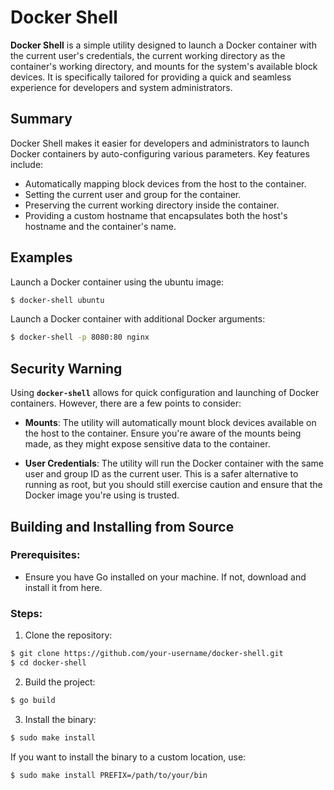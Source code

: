 # Docker Shell

**Docker Shell** is a simple utility designed to launch a Docker container with the current user's credentials, the current working directory as the container's working directory, and mounts for the system's available block devices. It is specifically tailored for providing a quick and seamless experience for developers and system administrators.

## Summary

Docker Shell makes it easier for developers and administrators to launch Docker containers by auto-configuring various parameters. Key features include:

- Automatically mapping block devices from the host to the container.
- Setting the current user and group for the container.
- Preserving the current working directory inside the container.
- Providing a custom hostname that encapsulates both the host's hostname and the container's name.

## Examples

Launch a Docker container using the ubuntu image:

```bash
$ docker-shell ubuntu
```

Launch a Docker container with additional Docker arguments:

```bash
$ docker-shell -p 8080:80 nginx
```

## Security Warning

Using **`docker-shell`** allows for quick configuration and launching of Docker containers. However, there are a few points to consider:

- **Mounts**: The utility will automatically mount block devices available on the host to the container. Ensure you're aware of the mounts being made, as they might expose sensitive data to the container.

- **User Credentials**: The utility will run the Docker container with the same user and group ID as the current user. This is a safer alternative to running as root, but you should still exercise caution and ensure that the Docker image you're using is trusted.

## Building and Installing from Source

### Prerequisites:

- Ensure you have Go installed on your machine. If not, download and install it from here.

### Steps:

1. Clone the repository:

```bash
$ git clone https://github.com/your-username/docker-shell.git
$ cd docker-shell
```

2. Build the project:

```bash
$ go build
```

3. Install the binary:

```bash
$ sudo make install
```

If you want to install the binary to a custom location, use:

```bash
$ sudo make install PREFIX=/path/to/your/bin
```
